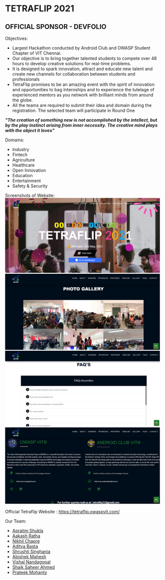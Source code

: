 # TETRAFLIP 2021
## OFFICIAL SPONSOR - DEVFOLIO

Objectives:

- Largest Hackathon conducted by Android Club and OWASP Student Chapter of VIT Chennai.
- Our objective is to bring together talented students to compete over 48 hours to develop creative solutions for real-time problems.
- It is designed to spark innovation, attract and educate new talent and create new channels for collaboration between students and professionals
- TetraFlip promises to be an amazing event with the spirit of innovation and opportunities to bag Internships and to experience the tutelage of experienced mentors as you network with brilliant minds from around the globe.
- All the teams are required to submit their idea and domain during the registration. The selected team will participate in Round One

_**"The creation of something new is not accomplished by the intellect, but by the play instinct arising from inner necessity. The creative mind plays with the object it loves"**_

Domains:
- Industry
- Fintech
- Agriculture
- Healthcare
- Open Innovation
- Education
- Entertainment
- Safety & Security

Screenshots of Website: 
<img src="./assets/r1.png">
<img src="./assets/r2.png">
<img src="./assets/r3.png">
<img src="./assets/r4.png">

Official Tetraflip Website : <a href="https://tetraflip.owaspvit.com/">https://tetraflip.owaspvit.com/</a>

Our Team:
- [Apratim Shukla](https://github.com/apratimshukla6)
- [Aakash Ratha](https://github.com/aakashratha1006)
- [Nikhil Chapre](https://github.com/NikhilC2209)
- [Aditya Basta](https://github.com/BastaAditya)
- [Shrushti Singhania](https://github.com/shrushti2001)
- [Abishek Mahesh](https://github.com/abishek2001)
- [Vishal Nandagopal](https://github.com/vishalnandagopal)
- [Shaik Saheer Ahmed](https://github.com/saheerahmedsk)
- [Prateek Mohanty](https://github.com/prateekmohanty63)